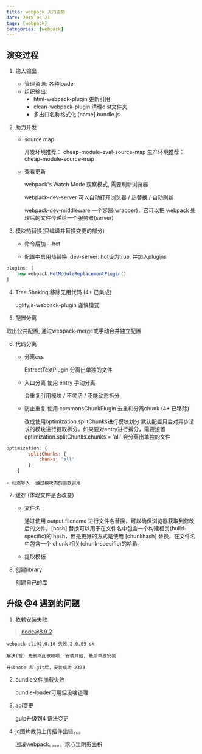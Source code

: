 ```yaml
---
title: webpack 入门姿势
date: 2018-03-21
tags: [webpack]
categories: [webpack]
---
```


## 演变过程

1. 输入输出

    - 管理资源:  各种loader
    - 组织输出:
        - html-webpack-plugin  更新引用
        - clean-webpack-plugin  清理dist文件夹
        - 多出口名称格式化  [name].bundle.js

<!-- more -->
2. 助力开发

    - source map

        开发环境推荐：  cheap-module-eval-source-map
        生产环境推荐：  cheap-module-source-map

    - 查看更新

        webpack's Watch Mode        观察模式, 需要刷新浏览器

        webpack-dev-server  可以自动打开浏览器 / 热替换 / 自动刷新

        webpack-dev-middleware      一个容器(wrapper)，它可以把 webpack 处理后的文件传递给一个服务器(server)


3. 模块热替换(只编译并替换变更的部分)

    - 命令后加 --hot

    - 配置中启用热替换: dev-server: hot设为true, 并加入plugins
```javascript
plugins: [
    new webpack.HotModuleReplacementPlugin()
]
 ```

4. Tree Shaking   移除无用代码  (4+  已集成)

    uglifyjs-webpack-plugin 谨慎模式

5. 配置分离

取出公共配置, 通过webpack-merge或手动合并独立配置

6. 代码分离

    - 分离css

        ExtractTextPlugin 分离出单独的文件

    - 入口分离  使用 entry 手动分离

        会重复引用模块 / 不灵活 / 不能动态拆分


    - 防止重复  使用 commonsChunkPlugin 去重和分离chunk (4+ 已移除)

        改成使用optimization.splitChunks进行模块划分
        默认配置只会对异步请求的模块进行提取拆分，如果要对entry进行拆分，需要设置optimization.splitChunks.chunks = 'all'
        会分离出单独的文件

```javascript
optimization: {
        splitChunks: {
            chunks: 'all'
        }
    }
```

    - 动态导入  通过模块内的函数调用

7. 缓存 (体现文件是否改变)

    - 文件名

        通过使用 output.filename 进行文件名替换，可以确保浏览器获取到修改后的文件。[hash] 替换可以用于在文件名中包含一个构建相关(build-specific)的 hash，但是更好的方式是使用 [chunkhash] 替换，在文件名中包含一个 chunk 相关(chunk-specific)的哈希。

    - 提取模板

8. 创建library

    创建自己的库


## 升级 @4 遇到的问题

1. 依赖安装失败

> node@8.9.2

    webpack-cli@2.0.10 失败 2.0.09 ok

    解决(暂) 先删除此依赖项, 安装其他, 最后单独安装

    升级node 和 git后，安装成功 2333

2. bundle文件加载失败

    bundle-loader可用但没啥道理

3. api变更

    gulp升级到4 语法变更

4. jq图片裁剪上传插件出错。。。

    回滚webpack。。。。。求心里阴影面积


